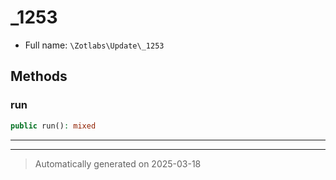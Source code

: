 
# _1253





* Full name: `\Zotlabs\Update\_1253`




## Methods


### run



```php
public run(): mixed
```












***


***
> Automatically generated on 2025-03-18
